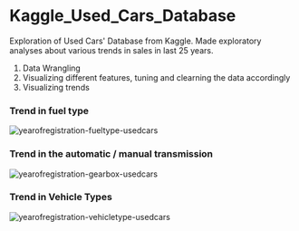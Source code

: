 # Kaggle_Used_Cars_Database
Exploration of Used Cars' Database from Kaggle. Made exploratory analyses about various trends in sales in last 25 years.

1. Data Wrangling
2. Visualizing different features, tuning and clearning the data accordingly
3. Visualizing trends

### Trend in fuel type
![yearofregistration-fueltype-usedcars](https://cloud.githubusercontent.com/assets/11637437/23474266/14c03b0a-fe68-11e6-93dc-2d38cebe7089.png)

### Trend in the automatic / manual transmission
![yearofregistration-gearbox-usedcars](https://cloud.githubusercontent.com/assets/11637437/23474270/176b9e9e-fe68-11e6-94c9-9a22bf55d55c.png)

### Trend in Vehicle Types
![yearofregistration-vehicletype-usedcars](https://cloud.githubusercontent.com/assets/11637437/23474272/1a31ba6e-fe68-11e6-8a9c-d33ec803b784.png)
